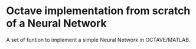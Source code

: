 # Octave implementation from scratch of a Neural Network

A set of funtion to implement a simple Neural Network in OCTAVE/MATLAB.
